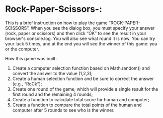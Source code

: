 # Rock-Paper-Scissors-:

This is a brief instruction on how to play the game “ROCK-PAPER-SCISSORS”. When you see the dialog box, you must specify your answer (rock, paper or scissors) and then click “OK” to see the result in your browser's console.log. You will also see what round it is now. You can try your luck 5 times, and at the end you will see the winner of this game: you or the computer.


How this game was built:
1) Create a computer selection function based on Math.random() and convert the answer to the value (1,2,3);
2) Create a human selection function and be sure to correct the answer (e.g., “RoCk”);
3) Create one round of the game, which will provide a single result for the first round and the remaining 4 rounds;
4) Create a function to calculate total score for human and computer;
5) Create a function to compare the total points of the human and computer after 5 rounds to see who is the winner.
